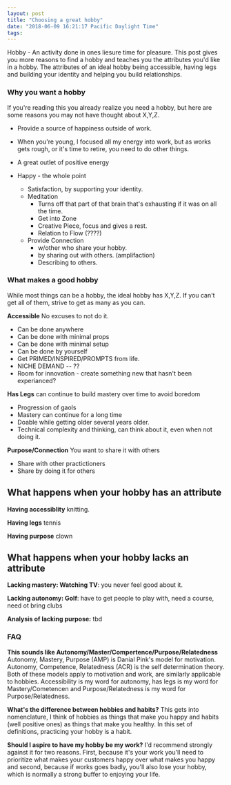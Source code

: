 ```yaml
---
layout: post
title: "Choosing a great hobby"
date: "2018-06-09 16:21:17 Pacific Daylight Time"
tags:
---
```

<!--
Who is the audiance?
* People struggling to find a new hobby
* Igor reminding himself to re-invigorate the hobby.
* People deciding if they should invest in their hobby.

Why?
* You can't "not think about work" you need to "think about something".
-->

Hobby - An activity done in ones liesure time for pleasure.  This post gives you more reasons to find a hobby and teaches you the attributes you'd like in a hobby. The attributes of an ideal hobby being accessible, having legs and building your identity and helping you build relationships.

### Why you want a hobby
If you're reading this you already realize you need a hobby, but here are some reasons you may not have thought about X,Y,Z.

  * Provide a source of happiness outside of work.
  * When you're young, I focused all my energy into work, but as works gets rough, or it's time to retire, you need to do other things.
  * A great outlet of positive energy

* Happy - the whole point
  * Satisfaction, by supporting your identity.
  * Meditation
    * Turns off that part of that brain that's exhausting if it was on all the time.
    * Get into Zone
    * Creative Piece, focus and gives a rest.
    * Relation to Flow (????)
  * Provide Connection
    * w/other who share your hobby.
    * by sharing out with others. (amplifaction)
    * Describing to others.


### What makes a good hobby

While most things can be a hobby, the ideal hobby has X,Y,Z. If you can't get all of them, strive to get as many as you can.

**Accessible** No excuses to not do it.

  * Can be done anywhere
  * Can be done with minimal props
  * Can be done with minimal setup
  * Can be done by yourself
  * Get PRIMED/INSPIRED/PROMPTS from life.
  * NICHE DEMAND -- ??
  * Room for innovation  - create something new that hasn't been experianced?

**Has Legs** can continue to build mastery over time to avoid boredom
  * Progression of gaols
  * Mastery can continue for a long time
  * Doable while getting older several years older.
  * Technical complexity and thinking, can think about it, even when not doing it.

**Purpose/Connection** You want to share it with others

* Share with other practictioners
* Share by doing it for others

## What happens when your hobby has an attribute

**Having accessiblity** knitting.

**Having legs**  tennis

**Having purpose** clown

## What happens when your hobby lacks an attribute

**Lacking mastery: Watching TV**: you never feel good about it.

**Lacking autonomy: Golf**: have to get people to play with, need a course, need ot bring clubs

**Analysis of lacking purpose:** tbd






### FAQ

**This sounds like Autonomy/Master/Compertence/Purpose/Relatedness** Autonomy, Mastery, Purpose (AMP) is Danial Pink's model for motivation.  Autonomy, Competence, Relatedness (ACR) is the self determination theory.  Both of these models apply to motivation and work, are similarly applicable to hobbies. Accessibility is my word for autonomy, has legs is my word for Mastery/Cometencen and Purpose/Relatedness is my word for Purpose/Relatedness.

**What's the difference between hobbies and habits?** This gets into nomenclature, I think of hobbies as things that make you happy and habits (well positive ones) as things that make you healthy. In this set of definitions, practicing your hobby is a habit.

**Should I aspire to have my hobby be my work?** I'd recommend strongly against it for two reasons. First, because it's your work you'll need to prioritize what makes your customers happy over what makes you happy and second, because if works goes badly, you'll also lose your hobby, which is normally a strong buffer to enjoying your life.
